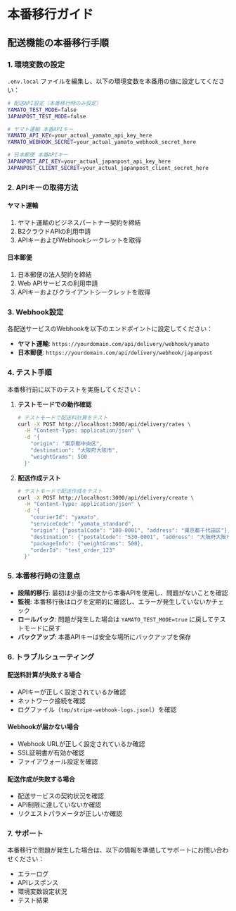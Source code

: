 # 本番移行ガイド

## 配送機能の本番移行手順

### 1. 環境変数の設定

`.env.local` ファイルを編集し、以下の環境変数を本番用の値に設定してください：

```bash
# 配送API設定（本番移行時のみ設定）
YAMATO_TEST_MODE=false
JAPANPOST_TEST_MODE=false

# ヤマト運輸 本番APIキー
YAMATO_API_KEY=your_actual_yamato_api_key_here
YAMATO_WEBHOOK_SECRET=your_actual_yamato_webhook_secret_here

# 日本郵便 本番APIキー
JAPANPOST_API_KEY=your_actual_japanpost_api_key_here
JAPANPOST_CLIENT_SECRET=your_actual_japanpost_client_secret_here
```

### 2. APIキーの取得方法

#### ヤマト運輸
1. ヤマト運輸のビジネスパートナー契約を締結
2. B2クラウドAPIの利用申請
3. APIキーおよびWebhookシークレットを取得

#### 日本郵便
1. 日本郵便の法人契約を締結
2. Web APIサービスの利用申請
3. APIキーおよびクライアントシークレットを取得

### 3. Webhook設定

各配送サービスのWebhookを以下のエンドポイントに設定してください：

- **ヤマト運輸**: `https://yourdomain.com/api/delivery/webhook/yamato`
- **日本郵便**: `https://yourdomain.com/api/delivery/webhook/japanpost`

### 4. テスト手順

本番移行前に以下のテストを実施してください：

1. **テストモードでの動作確認**
   ```bash
   # テストモードで配送料計算をテスト
   curl -X POST http://localhost:3000/api/delivery/rates \
     -H "Content-Type: application/json" \
     -d '{
       "origin": "東京都中央区",
       "destination": "大阪府大阪市",
       "weightGrams": 500
     }'
   ```

2. **配送作成テスト**
   ```bash
   # テストモードで配送作成をテスト
   curl -X POST http://localhost:3000/api/delivery/create \
     -H "Content-Type: application/json" \
     -d '{
       "courierId": "yamato",
       "serviceCode": "yamato_standard",
       "origin": {"postalCode": "100-0001", "address": "東京都千代田区"},
       "destination": {"postalCode": "530-0001", "address": "大阪府大阪市"},
       "packageInfo": {"weightGrams": 500},
       "orderId": "test_order_123"
     }'
   ```

### 5. 本番移行時の注意点

- **段階的移行**: 最初は少量の注文から本番APIを使用し、問題がないことを確認
- **監視**: 本番移行後はログを定期的に確認し、エラーが発生していないかチェック
- **ロールバック**: 問題が発生した場合は `YAMATO_TEST_MODE=true` に戻してテストモードに戻す
- **バックアップ**: 本番APIキーは安全な場所にバックアップを保存

### 6. トラブルシューティング

#### 配送料計算が失敗する場合
- APIキーが正しく設定されているか確認
- ネットワーク接続を確認
- ログファイル（`tmp/stripe-webhook-logs.jsonl`）を確認

#### Webhookが届かない場合
- Webhook URLが正しく設定されているか確認
- SSL証明書が有効か確認
- ファイアウォール設定を確認

#### 配送作成が失敗する場合
- 配送サービスの契約状況を確認
- API制限に達していないか確認
- リクエストパラメータが正しいか確認

### 7. サポート

本番移行で問題が発生した場合は、以下の情報を準備してサポートにお問い合わせください：

- エラーログ
- APIレスポンス
- 環境変数設定状況
- テスト結果